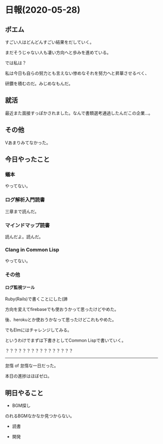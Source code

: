 # 日報(2020-05-28)

## ポエム

すごい人はどんどんすごい結果をだしていく。

まだそうじゃない人も凄い方向へと歩みを進めている。

では私は？

私は今日も自らの努力とも言えない惨めなそれを努力へと昇華させるべく、

研鑽を積むのだ。みじめなもんだ。

## 就活

最近また面接すっぽかされました。なんで書類選考通過したんだこの企業...。

## その他

Vあまりみてなかった。

## 今日やったこと

### 蟻本

やってない。

### ログ解析入門読書

三章まで読んだ。

### マインドマップ読書

読んだよ。読んだ。

### Clang in Common Lisp

やってない。

### その他

#### ログ監視ツール

Ruby(Rails)で書くことにした(諦

方向を変えてfirebaseでも使おうかって思ったけどやめた。

後、herokuとか使おうかなって思ったけどこれもやめた。

でもElmにはチャレンジしてみる。

というわけでまずは下書きとしてCommon Lispで書いていく。

？？？？？？？？？？？？？？？？

---

怠惰 of 怠惰な一日だった。

本日の進捗はほぼゼロ。

## 明日やること

* BGM探し

のれるBGMなかなか見つからない。

* 読書

* 開発
